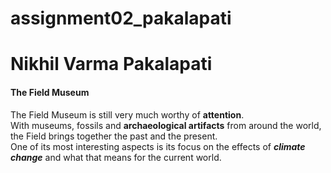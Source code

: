 # assignment02_pakalapati
# Nikhil Varma Pakalapati
#### The Field Museum 

 The Field Museum is still very much worthy of **attention**.<br> With museums, fossils and **archaeological artifacts** from around the world, the Field brings together the past and the present.<br> One of its most interesting aspects is its focus on the effects of ***climate change*** and what that means for the current world. 
